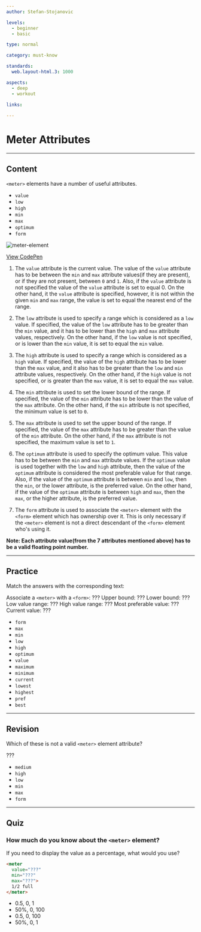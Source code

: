 ```yaml
---
author: Stefan-Stojanovic

levels:
  - beginner
  - basic

type: normal

category: must-know

standards:
  web.layout-html.3: 1000

aspects:
  - deep
  - workout
  
links:

---
```

# Meter Attributes
---
## Content

`<meter>` elements have a number of useful attributes.

* `value`
* `low`
* `high`
* `min`
* `max`
* `optimum`
* `form`

![meter-element](https://img.enkipro.com/989f5dcc47b587ffca1ed32a7b50c45b.png)

[View CodePen](https://codepen.io/enkidevs/pen/yqMrxx)

1. The `value` attribute is the current value. The value of the `value` attribute has to be between the `min` and `max` attribute values(if they are present), or if they are not present, between `0` and `1`. Also, if the `value` attribute is not specified the value of the `value` attribute is set to equal 0. On the other hand, it the `value` attribute is specified, however, it is not within the given `min` and `max` range, the value is set to equal the nearest end of the range.

2. The `low` attribute is used to specify a range which is considered as a `low` value. If specified, the value of the `low` attribute has to be greater than the `min` value, and it has to be lower than the `high` and `max` attribute values, respectively. On the other hand, if the `low` value is not specified, or is lower than the `min` value, it is set to equal the `min` value.

3. The `high` attribute is used to specify a range which is considered as a `high` value. If specified, the value of the `high` attribute has to be lower than the `max` value, and it also has to be greater than the `low` and `min` attribute values, respectively. On the other hand, if the `high` value is not specified, or is greater than the `max` value, it is set to equal the `max` value.

4. The `min` attribute is used to set the lower bound of the range. If specified, the value of the `min` attribute has to be lower than the value of the `max` attribute. On the other hand, if the `min` attribute is not specified, the minimum value is set to `0`.

5. The `max` attribute is used to set the upper bound of the range. If specified, the value of the `max` attribute has to be greater than the value of the `min` attribute. On the other hand, if the `max` attribute is not specified, the maximum value is set to `1`.

6. The `optimum` attribute is used to specify the optimum value. This value has to be between the `min` and `max` attribute values. If the `optimum` value is used together with the `low` and `high` attribute, then the value of the `optimum` attribute is considered the most preferable value for that range. Also, if the value of the `optimum` attribute is between `min` and `low`, then the `min`, or the lower attribute, is the preferred value. On the other hand, if the value of the `optimum` attribute is between `high` and `max`, then the `max`, or the higher attribute, is the preferred value.

7. The `form` attribute is used to associate the `<meter>` element with the `<form>` element which has ownership over it. This is only necessary if the `<meter>` element is not a direct descendant of the `<form>` element who's using it.

**Note: Each attribute value(from the 7 attributes mentioned above) has to be a valid floating point number.**

---
## Practice

Match the answers with the corresponding text:

Associate a `<meter>` with a `<form>`: ???
Upper bound: ???
Lower bound: ???
Low value range: ???
High value range: ???
Most preferable value: ???
Current value: ???

* `form`
* `max`
* `min`
* `low`
* `high`
* `optimum`
* `value`
* `maximum`
* `minimum`
* `current`
* `lowest`
* `highest`
* `pref`
* `best`


---
## Revision

Which of these is not a valid `<meter>` element attribute?

???

* `medium`
* `high`
* `low`
* `min`
* `max`
* `form`

---
## Quiz

### How much do you know about the `<meter>` element?

If you need to display the value as a percentage, what would you use?

```html
<meter
  value="???"
  min="???"
  max="???">
  1/2 full
</meter>
```

* 0.5, 0, 1
* 50%, 0, 100
* 0.5, 0, 100
* 50%, 0, 1
